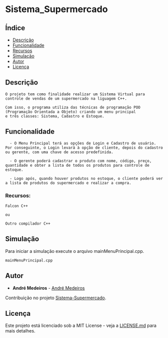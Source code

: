 # Sistema_Supermercado

## Índice
- [Descrição](#Descrição)
- [Funcionalidade](#Funcionalidade)
- [Recursos](#Recursos)
- [Simulação](#Simulação)
- [Autor](#Autor)
- [Licença](#Licença)

## Descrição

```
O projeto tem como finalidade realizar um Sistema Virtual para controle de vendas de um supermercado na liguagem C++.

Com isso, o programa utiliza das técnicas de programação POO (Programação Orientada a Objeto) criando um menu principal
e três classes: Sistema, Cadastro e Estoque.
```

## Funcionalidade

```
  - O Menu Principal terá as opções de Login e Cadastro de usuário. Por conseguinte, o Login levará à opção de cliente, depois do cadastro ou gerente, com uma chave de acesso predefinida.

  - O gerente poderá cadastrar o produto com nome, código, preço, quantidade e obter a lista de todos os produtos para controle de estoque.

  - Logo após, quando houver produtos no estoque, o cliente poderá ver a lista de produtos do supermercado e realizar a compra.
```

### Recursos:

```
Falcon C++

ou

Outro compilador C++
```

## Simulação

Para iniciar a simulação execute o arquivo mainMenuPrincipal.cpp.

```
mainMenuPrincipal.cpp
```

## Autor

* **André Medeiros** - [André Medeiros](https://github.com/andreemedeiros)

Contribuição no projeto [Sistema-Supermercado](https://github.com/andreemedeiros/Sistema-Supermercado/graphs/contributors).

## Licença

Este projeto está licenciado sob a MIT License - veja a [LICENSE.md](LICENSE.md) para mais detalhes.
